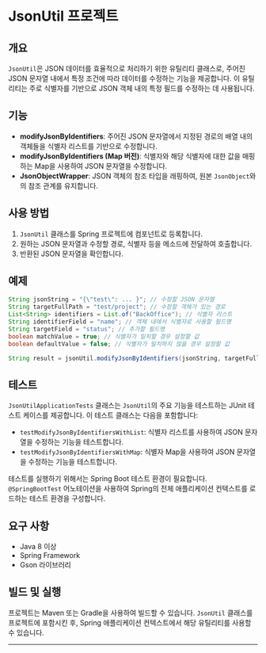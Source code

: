 

# JsonUtil 프로젝트

## 개요
`JsonUtil`은 JSON 데이터를 효율적으로 처리하기 위한 유틸리티 클래스로, 주어진 JSON 문자열 내에서 특정 조건에 따라 데이터를 수정하는 기능을 제공합니다. 이 유틸리티는 주로 식별자를 기반으로 JSON 객체 내의 특정 필드를 수정하는 데 사용됩니다.

## 기능
- **modifyJsonByIdentifiers**: 주어진 JSON 문자열에서 지정된 경로의 배열 내의 객체들을 식별자 리스트를 기반으로 수정합니다.
- **modifyJsonByIdentifiers (Map 버전)**: 식별자와 해당 식별자에 대한 값을 매핑하는 Map을 사용하여 JSON 문자열을 수정합니다.
- **JsonObjectWrapper**: JSON 객체의 참조 타입을 래핑하여, 원본 `JsonObject`와의 참조 관계를 유지합니다.

## 사용 방법
1. `JsonUtil` 클래스를 Spring 프로젝트에 컴포넌트로 등록합니다.
2. 원하는 JSON 문자열과 수정할 경로, 식별자 등을 메소드에 전달하여 호출합니다.
3. 반환된 JSON 문자열을 확인합니다.

## 예제
```java
String jsonString = "{\"test\": ... }"; // 수정할 JSON 문자열
String targetFullPath = "test/project"; // 수정할 객체가 있는 경로
List<String> identifiers = List.of("BackOffice"); // 식별자 리스트
String identifierField = "name"; // 객체 내에서 식별자로 사용할 필드명
String targetField = "status"; // 추가할 필드명
boolean matchValue = true; // 식별자가 일치할 경우 설정할 값
boolean defaultValue = false; // 식별자가 일치하지 않을 경우 설정할 값

String result = jsonUtil.modifyJsonByIdentifiers(jsonString, targetFullPath, identifiers, identifierField, targetField, matchValue, defaultValue);
```

## 테스트
`JsonUtilApplicationTests` 클래스는 `JsonUtil`의 주요 기능을 테스트하는 JUnit 테스트 케이스를 제공합니다. 이 테스트 클래스는 다음을 포함합니다:
- `testModifyJsonByIdentifiersWithList`: 식별자 리스트를 사용하여 JSON 문자열을 수정하는 기능을 테스트합니다.
- `testModifyJsonByIdentifiersWithMap`: 식별자 Map을 사용하여 JSON 문자열을 수정하는 기능을 테스트합니다.

테스트를 실행하기 위해서는 Spring Boot 테스트 환경이 필요합니다. `@SpringBootTest` 어노테이션을 사용하여 Spring의 전체 애플리케이션 컨텍스트를 로드하는 테스트 환경을 구성합니다.

## 요구 사항
- Java 8 이상
- Spring Framework
- Gson 라이브러리

## 빌드 및 실행
프로젝트는 Maven 또는 Gradle을 사용하여 빌드할 수 있습니다. `JsonUtil` 클래스를 프로젝트에 포함시킨 후, Spring 애플리케이션 컨텍스트에서 해당 유틸리티를 사용할 수 있습니다.

---

